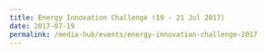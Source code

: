 ```yaml
---
title: Energy Innovation Challenge (19 - 21 Jul 2017)
date: 2017-07-19
permalink: /media-hub/events/energy-innovation-challenge-2017
---
```

